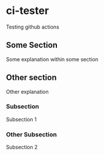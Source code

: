 # ci-tester
Testing github actions


## Some Section


Some explanation within some section

## Other section


Other explanation


### Subsection

Subsection 1

### Other Subsection

Subsection 2
